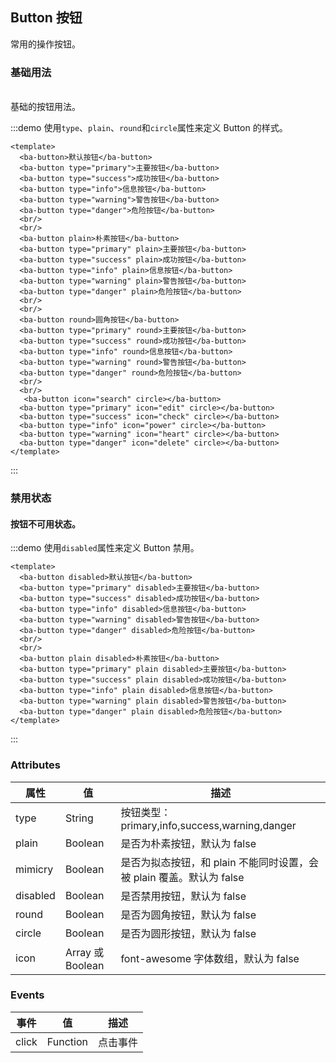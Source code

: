 ## Button 按钮
常用的操作按钮。

### 基础用法
<br/>
基础的按钮用法。


:::demo 使用`type`、`plain`、`round`和`circle`属性来定义 Button 的样式。

```vue
<template>
  <ba-button>默认按钮</ba-button>
  <ba-button type="primary">主要按钮</ba-button>
  <ba-button type="success">成功按钮</ba-button>
  <ba-button type="info">信息按钮</ba-button>
  <ba-button type="warning">警告按钮</ba-button>
  <ba-button type="danger">危险按钮</ba-button>
  <br/>
  <br/>
  <ba-button plain>朴素按钮</ba-button>
  <ba-button type="primary" plain>主要按钮</ba-button>
  <ba-button type="success" plain>成功按钮</ba-button>
  <ba-button type="info" plain>信息按钮</ba-button>
  <ba-button type="warning" plain>警告按钮</ba-button>
  <ba-button type="danger" plain>危险按钮</ba-button>
  <br/>
  <br/>
  <ba-button round>圆角按钮</ba-button>
  <ba-button type="primary" round>主要按钮</ba-button>
  <ba-button type="success" round>成功按钮</ba-button>
  <ba-button type="info" round>信息按钮</ba-button>
  <ba-button type="warning" round>警告按钮</ba-button>
  <ba-button type="danger" round>危险按钮</ba-button>
  <br/>
  <br/>
   <ba-button icon="search" circle></ba-button>
  <ba-button type="primary" icon="edit" circle></ba-button>
  <ba-button type="success" icon="check" circle></ba-button>
  <ba-button type="info" icon="power" circle></ba-button>
  <ba-button type="warning" icon="heart" circle></ba-button>
  <ba-button type="danger" icon="delete" circle></ba-button>
</template>

```
:::
### 禁用状态
#### 按钮不可用状态。
:::demo 使用`disabled`属性来定义 Button 禁用。

```vue
<template>
  <ba-button disabled>默认按钮</ba-button>
  <ba-button type="primary" disabled>主要按钮</ba-button>
  <ba-button type="success" disabled>成功按钮</ba-button>
  <ba-button type="info" disabled>信息按钮</ba-button>
  <ba-button type="warning" disabled>警告按钮</ba-button>
  <ba-button type="danger" disabled>危险按钮</ba-button>
  <br/>
  <br/>
  <ba-button plain disabled>朴素按钮</ba-button>
  <ba-button type="primary" plain disabled>主要按钮</ba-button>
  <ba-button type="success" plain disabled>成功按钮</ba-button>
  <ba-button type="info" plain disabled>信息按钮</ba-button>
  <ba-button type="warning" plain disabled>警告按钮</ba-button>
  <ba-button type="danger" plain disabled>危险按钮</ba-button>
</template>

```
:::


### Attributes

| 属性     | 值               | 描述                                                         |
| -------- | ---------------- | ------------------------------------------------------------ |
| type     | String           | 按钮类型：primary,info,success,warning,danger                |
| plain    | Boolean          | 是否为朴素按钮，默认为 false                                 |
| mimicry  | Boolean          | 是否为拟态按钮，和 plain 不能同时设置，会被 plain 覆盖。默认为 false |
| disabled | Boolean          | 是否禁用按钮，默认为 false                                   |
| round    | Boolean          | 是否为圆角按钮，默认为 false                                 |
| circle   | Boolean          | 是否为圆形按钮，默认为 false                                 |
| icon     | Array 或 Boolean | font-awesome 字体数组，默认为 false         


### Events
| 事件  | 值       | 描述     |
| ----- | -------- | -------- |
| click | Function | 点击事件 |